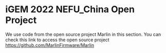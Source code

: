 # iGEM 2022 NEFU_China Open Project

We use code from the open source project Marlin in this section. You can check this link to access the open source project https://github.com/MarlinFirmware/Marlin


